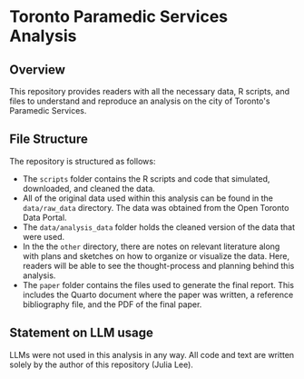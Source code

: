 # Toronto Paramedic Services Analysis

## Overview

This repository provides readers with all the necessary data, R scripts, and files to understand and reproduce an analysis on the city of Toronto's Paramedic Services.


## File Structure

The repository is structured as follows:

- The `scripts` folder contains the R scripts and code that simulated, downloaded, and cleaned the data.
- All of the original data used within this analysis can be found in the `data/raw_data` directory. The data was obtained from the Open Toronto Data Portal. 
- The `data/analysis_data` folder holds the cleaned version of the data that were used.
- In the the `other` directory, there are notes on relevant literature along with plans and sketches on how to organize or visualize the data. Here, readers will be able to see the thought-process and planning behind this analysis. 
- The `paper` folder contains the files used to generate the final report. This includes the Quarto document where the paper was written, a reference bibliography file, and the PDF of the final paper. 


## Statement on LLM usage

LLMs were not used in this analysis in any way. All code and text are written solely by the author of this repository (Julia Lee).